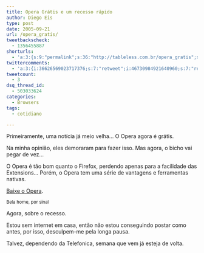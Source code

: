 ```yaml
---
title: Opera Grátis e um recesso rápido
author: Diego Eis
type: post
date: 2005-09-21
url: /opera_gratis/
tweetbackscheck:
  - 1356455887
shorturls:
  - 'a:3:{s:9:"permalink";s:36:"http://tableless.com.br/opera_gratis";s:7:"tinyurl";s:26:"http://tinyurl.com/3hbabvq";s:4:"isgd";s:19:"http://is.gd/2gSGCP";}'
twittercomments:
  - 'a:3:{i:36626569023717376;s:7:"retweet";i:46730984921640960;s:7:"retweet";i:46723368120098816;s:7:"retweet";}'
tweetcount:
  - 3
dsq_thread_id:
  - 503033624
categories:
  - Browsers
tags:
  - cotidiano

---
```

Primeiramente, uma notícia já meio velha&#8230; O Opera agora é grátis.
  
Na minha opinião, eles demoraram para fazer isso. Mas agora, o bicho vai pegar de vez&#8230; 
  
O Opera é tão bom quanto o Firefox, perdendo apenas para a facilidade das Extensions&#8230; Porém, o Opera tem uma série de vantagens e ferramentas nativas. 

[Baixe o Opera][1].
  
<small>Bela home, por sinal</small> 

Agora, sobre o recesso.
  
Estou sem internet em casa, então não estou conseguindo postar como antes, por isso, desculpem-me pela longa pausa.
  
Talvez, dependendo da Telefonica, semana que vem já esteja de volta.

 [1]: http://www.opera.com/